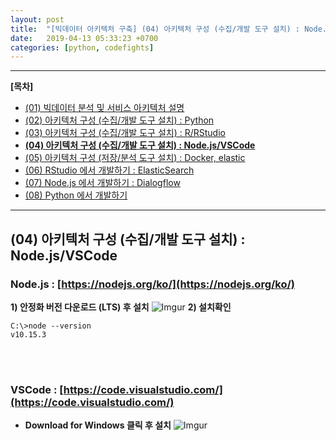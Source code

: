 ```yaml
---
layout: post
title:  "[빅데이터 아키텍처 구축] (04) 아키텍처 구성 (수집/개발 도구 설치) : Node.js/VSCode"
date:   2019-04-13 05:33:23 +0700
categories: [python, codefights]
---
```


___

__[목차]__

- [(01) 빅데이터 분석 및 서비스 아키텍처 설명](https://jinseopim.github.io/python/codefights/2019/04/12/firstpost-02.html)
- [(02) 아키텍처 구성 (수집/개발 도구 설치) : Python](https://jinseopim.github.io/python/codefights/2019/04/12/firstpost-03-00.html)
- [(03) 아키텍처 구성 (수집/개발 도구 설치) : R/RStudio](https://jinseopim.github.io/r/rstudio/2019/04/12/firstpost-03-01.html)
- __[(04) 아키텍처 구성 (수집/개발 도구 설치) : Node.js/VSCode](https://jinseopim.github.io/python/codefights/2019/04/12/firstpost-03-02.html)__
- [(05) 아키텍처 구성 (저장/분석 도구 설치) : Docker, elastic](https://jinseopim.github.io/python/codefights/2019/04/12/firstpost-03-03.html)
- [(06) RStudio 에서 개발하기 : ElasticSearch](https://jinseopim.github.io/python/codefights/2019/04/12/firstpost-03-04.html)
- [(07) Node.js 에서 개발하기 : Dialogflow](https://jinseopim.github.io/python/codefights/2019/04/12/firstpost-03-05.html)
- [(08) Python 에서 개발하기](https://jinseopim.github.io/python/codefights/2019/04/12/firstpost-04.html)

___

## (04) 아키텍처 구성 (수집/개발 도구 설치) : Node.js/VSCode
### Node.js : [https://nodejs.org/ko/](https://nodejs.org/ko/)
**1) 안정화 버전 다운로드 (LTS) 후 설치**
![Imgur](https://i.imgur.com/XBATEOH.png)
**2) 설치확인**
```console
C:\>node --version
v10.15.3
```
<br/><br/>
### VSCode : [https://code.visualstudio.com/](https://code.visualstudio.com/)
- **Download for Windows 클릭 후 설치**
![Imgur](https://i.imgur.com/F7Bt5nU.png)

